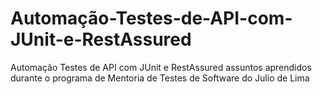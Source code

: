 # Automação-Testes-de-API-com-JUnit-e-RestAssured
Automação Testes de API com JUnit e RestAssured assuntos aprendidos durante o programa de Mentoria de Testes de Software do Julio de Lima
